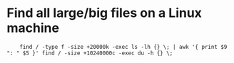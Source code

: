 # Find all large/big files on a Linux machine

```
    find / -type f -size +20000k -exec ls -lh {} \; | awk '{ print $9 ": " $5 }' find / -size +10240000c -exec du -h {} \;
```
